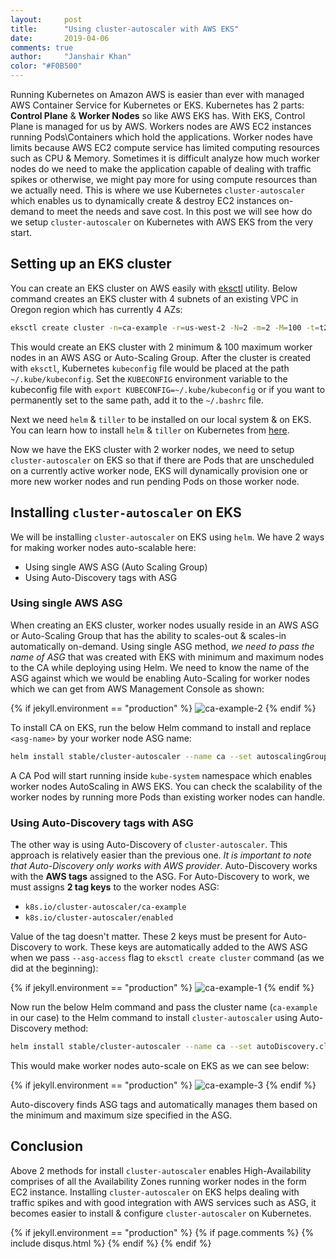 ```yaml
---
layout:     post
title:      "Using cluster-autoscaler with AWS EKS"
date:       2019-04-06
comments: true
author:     "Janshair Khan"
color: "#F0B500"
---
```


Running Kubernetes on Amazon AWS is easier than ever with managed AWS Container Service for Kubernetes or EKS. Kubernetes has 2 parts: **Control Plane** & **Worker Nodes** so like AWS EKS has. With EKS, Control Plane is managed for us by AWS. Workers nodes are AWS EC2 instances running Pods\Containers which hold the applications. Worker nodes have limits because AWS EC2 compute service has limited computing resources such as CPU & Memory. Sometimes it is difficult analyze how much worker nodes do we need to make the application capable of dealing with traffic spikes or otherwise, we might pay more for using compute resources than we actually need. This is where we use Kubernetes `cluster-autoscaler` which enables us to dynamically create & destroy EC2 instances on-demand to meet the needs and save cost. In this post we will see how do we setup `cluster-autoscaler` on Kubernetes with AWS EKS from the very start.

## Setting up an EKS cluster

You can create an EKS cluster on AWS easily with <a href="https://eksctl.io/" class="underline" target="_blank">eksctl</a> utility. Below command creates an EKS cluster with 4 subnets of an existing VPC in Oregon region which has currently 4 AZs:

```bash
eksctl create cluster -n=ca-example -r=us-west-2 -N=2 -m=2 -M=100 -t=t2.small --ssh-access --ssh-public-key=~/.ssh/id_rsa.pub --nodegroup-name=ca-example --vpc-public-subnets=subnet-xxxxxxxxxxxxxxxxx,subnet-xxxxxxxxxxxxxxxxx,subnet-xxxxxxxxxxxxxxxxx,subnet-xxxxxxxxxxxxxxxxx --asg-access --external-dns-access --full-ecr-access --appmesh-access --alb-ingress-access
```

This would create an EKS cluster with 2 minimum & 100 maximum worker nodes in an AWS ASG or Auto-Scaling Group. After the cluster is created with `eksctl`, Kubernetes `kubeconfig` file would be placed at the path `~/.kube/kubeconfig`. Set the `KUBECONFIG` environment variable to the kubeconfig file with `export KUBECONFIG=~/.kube/kubeconfig` or if you want to permanently set to the same path, add it to the `~/.bashrc` file.

Next we need `helm` & `tiller` to be installed on our local system & on EKS. You can learn how to install `helm` & `tiller` on Kubernetes from <a href="https://helm.sh/docs/using_helm/" class="underline" target="_blank">here</a>.

Now we have the EKS cluster with 2 worker nodes, we need to setup `cluster-autoscaler` on EKS so that if there are Pods  that are unscheduled on a currently active worker node, EKS will dynamically provision one or more new worker nodes and run pending Pods on those worker node.

## Installing `cluster-autoscaler` on EKS

We will be installing `cluster-autoscaler` on EKS using `helm`. We have 2 ways for making worker nodes auto-scalable here:

- Using single AWS ASG (Auto Scaling Group)
- Using Auto-Discovery tags with ASG

### Using single AWS ASG

When creating an EKS cluster, worker nodes usually reside in an AWS ASG or Auto-Scaling Group that has the ability to scales-out & scales-in automatically on-demand. Using single ASG method, *we need to pass the name of ASG* that was created with EKS with minimum and maximum nodes to the CA while deploying using Helm. We need to know the name of the ASG against which we would be enabling Auto-Scaling for worker nodes which we can get from AWS Management Console as shown:

{% if jekyll.environment == "production" %}
<img src="https://kjanshair.azureedge.net/kubernetes/using-cluster-autoscaler-with-aws-eks/2.png" alt="ca-example-2" class="img-responsive center-block"/>
{% endif %}

To install CA on EKS, run the below Helm command to install and replace `<asg-name>` by your worker node ASG name:

```bash
helm install stable/cluster-autoscaler --name ca --set autoscalingGroups[0].name=<asg-name>,autoscalingGroups[0].maxSize=10,autoscalingGroups[0].minSize=2,sslCertPath=/etc/ssl/certs/ca-bundle.crt,rbac.create=true,awsRegion=us-west-2 --namespace=kube-system
```

A CA Pod will start running inside `kube-system` namespace which enables worker nodes AutoScaling in AWS EKS. You can check the scalability of the worker nodes by running more Pods than existing worker nodes can handle.

### Using Auto-Discovery tags with ASG

The other way is using Auto-Discovery of `cluster-autoscaler`. This approach is relatively easier than the previous one. *It is important to note that Auto-Discovery only works with AWS provider*.
Auto-Discovery works with the **AWS tags** assigned to the ASG. For Auto-Discovery to work, we must assigns **2 tag keys** to the worker nodes ASG:

- `k8s.io/cluster-autoscaler/ca-example`
- `k8s.io/cluster-autoscaler/enabled`

Value of the tag doesn't matter. These 2 keys must be present for Auto-Discovery to work. These keys are automatically added to the AWS ASG when we pass `--asg-access` flag to `eksctl create cluster` command (as we did at the beginning):

{% if jekyll.environment == "production" %}
<img src="https://kjanshair.azureedge.net/kubernetes/using-cluster-autoscaler-with-aws-eks/1.png" alt="ca-example-1" class="img-responsive center-block"/>
{% endif %}

Now run the below Helm command and pass the cluster name (`ca-example` in our case) to the Helm command to install `cluster-autoscaler` using Auto-Discovery method:

```bash
helm install stable/cluster-autoscaler --name ca --set autoDiscovery.clusterName=ca-example,awsRegion=us-west-2,sslCertPath=/etc/ssl/certs/ca-bundle.crt,rbac.create=true --namespace=kube-system
```

This would make worker nodes auto-scale on EKS as we can see below:

{% if jekyll.environment == "production" %}
<img src="https://kjanshair.azureedge.net/kubernetes/using-cluster-autoscaler-with-aws-eks/3.png" alt="ca-example-3" class="img-responsive center-block"/>
{% endif %}

Auto-discovery finds ASG tags and automatically manages them based on the minimum and maximum size specified in the ASG.

## Conclusion

Above 2 methods for install `cluster-autoscaler` enables High-Availability comprises of all the Availability Zones running worker nodes in the form EC2 instance. Installing `cluster-autoscaler` on EKS helps dealing with traffic spikes and with good integration with AWS services such as ASG, it becomes easier to install & configure `cluster-autoscaler` on Kubernetes.

{% if jekyll.environment == "production" %}
    {% if page.comments %}
      {% include disqus.html %}
    {% endif %}
{% endif %}